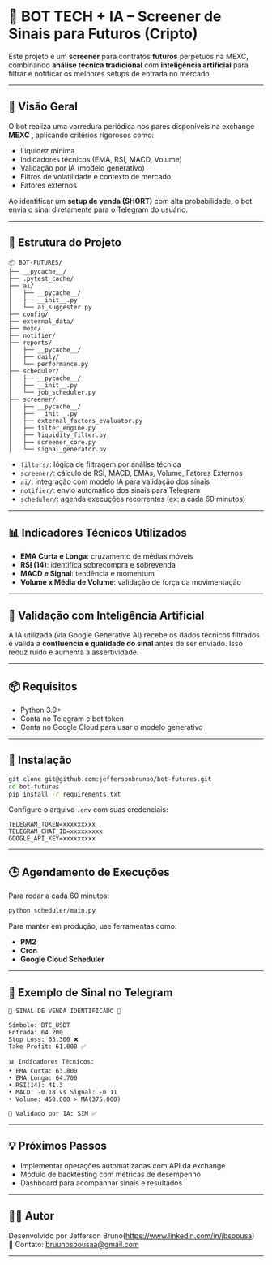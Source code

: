 # 🤖 BOT TECH + IA – Screener de Sinais para Futuros (Cripto)

Este projeto é um **screener** para contratos **futuros** perpétuos na MEXC, combinando **análise técnica tradicional** com **inteligência artificial** para filtrar e notificar os melhores setups de entrada no mercado.

---

## 🚀 Visão Geral

O bot realiza uma varredura periódica nos pares disponíveis na exchange **MEXC** , aplicando critérios rigorosos como:

- Liquidez mínima
- Indicadores técnicos (EMA, RSI, MACD, Volume)
- Validação por IA (modelo generativo)
- Filtros de volatilidade e contexto de mercado
- Fatores externos

Ao identificar um **setup de venda (SHORT)** com alta probabilidade, o bot envia o sinal diretamente para o Telegram do usuário.

---

## 🧠 Estrutura do Projeto

```
📦 BOT-FUTURES/
├── __pycache__/
├── .pytest_cache/
├── ai/
│   ├── __pycache__/
│   ├── __init__.py
│   └── ai_suggester.py
├── config/
├── external_data/
├── mexc/
├── notifier/
├── reports/
│   ├── __pycache__/
│   ├── daily/
│   └── performance.py
├── scheduler/
│   ├── __pycache__/
│   ├── __init__.py
│   └── job_scheduler.py
├── screener/
│   ├── __pycache__/
│   ├── __init__.py
│   ├── external_factors_evaluator.py
│   ├── filter_engine.py
│   ├── liquidity_filter.py
│   ├── screener_core.py
│   └── signal_generator.py
```

- `filters/`: lógica de filtragem por análise técnica
- `screener/`: cálculo de RSI, MACD, EMAs, Volume, Fatores Externos
- `ai/`: integração com modelo IA para validação dos sinais
- `notifier/`: envio automático dos sinais para Telegram
- `scheduler/`: agenda execuções recorrentes (ex: a cada 60 minutos)

---

## 📊 Indicadores Técnicos Utilizados

- **EMA Curta e Longa**: cruzamento de médias móveis
- **RSI (14)**: identifica sobrecompra e sobrevenda
- **MACD e Signal**: tendência e momentum
- **Volume x Média de Volume**: validação de força da movimentação

---

## 🧠 Validação com Inteligência Artificial

A IA utilizada (via Google Generative AI) recebe os dados técnicos filtrados e valida a **confluência e qualidade do sinal** antes de ser enviado. Isso reduz ruído e aumenta a assertividade.

---

## 📦 Requisitos

- Python 3.9+
- Conta no Telegram e bot token
- Conta no Google Cloud para usar o modelo generativo

---

## 🔧 Instalação

```bash
git clone git@github.com:jeffersonbrunoo/bot-futures.git
cd bot-futures
pip install -r requirements.txt
```

Configure o arquivo `.env` com suas credenciais:

```env
TELEGRAM_TOKEN=xxxxxxxxx
TELEGRAM_CHAT_ID=xxxxxxxxx
GOOGLE_API_KEY=xxxxxxxxx
```

---

## 🕒 Agendamento de Execuções

Para rodar a cada 60 minutos:

```bash
python scheduler/main.py
```

Para manter em produção, use ferramentas como:

- **PM2**
- **Cron**
- **Google Cloud Scheduler**

---

## 📲 Exemplo de Sinal no Telegram

```
🚨 SINAL DE VENDA IDENTIFICADO 🚨

Símbolo: BTC_USDT
Entrada: 64.200
Stop Loss: 65.300 ❌
Take Profit: 61.000 ✅

📊 Indicadores Técnicos:
• EMA Curta: 63.800
• EMA Longa: 64.700
• RSI(14): 41.3
• MACD: -0.18 vs Signal: -0.11
• Volume: 450.000 > MA(375.000)

📎 Validado por IA: SIM ✅
```

---

## 💡 Próximos Passos

- Implementar operações automatizadas com API da exchange
- Módulo de backtesting com métricas de desempenho
- Dashboard para acompanhar sinais e resultados

---

## 👨‍💻 Autor

Desenvolvido por Jefferson Bruno(https://www.linkedin.com/in/jbsoousa)  
📩 Contato: bruunosoousaa@gmail.com

---

